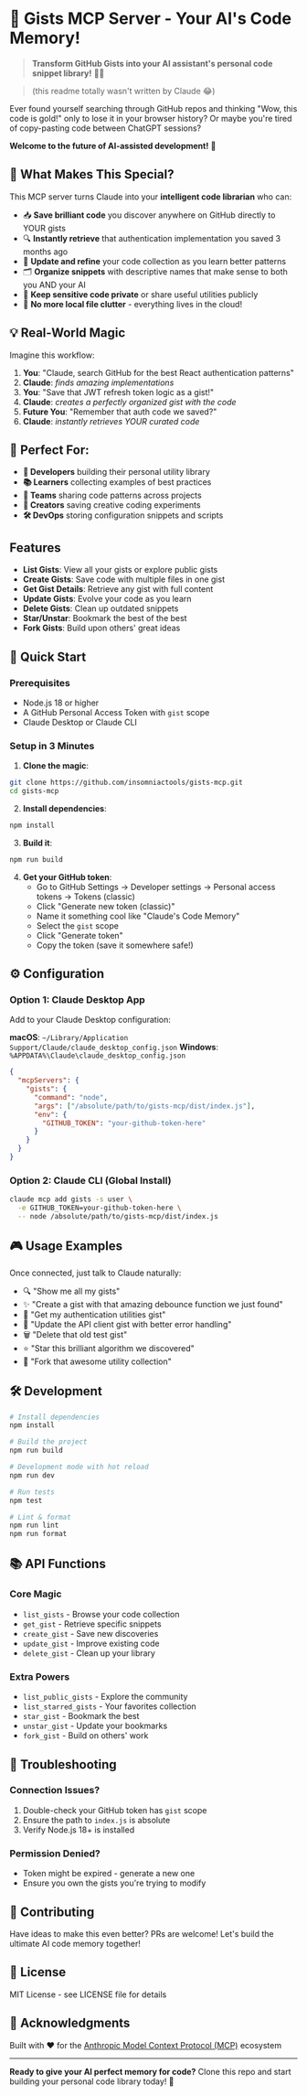 # 🚀 Gists MCP Server - Your AI's Code Memory!

> **Transform GitHub Gists into your AI assistant's personal code snippet library!** 🧠💾 

> (this readme totally wasn't written by Claude 😂)

Ever found yourself searching through GitHub repos and thinking "Wow, this code is gold!" only to lose it in your browser history? Or maybe you're tired of copy-pasting code between ChatGPT sessions? 

**Welcome to the future of AI-assisted development!** 🎉

## 🌟 What Makes This Special?

This MCP server turns Claude into your **intelligent code librarian** who can:
- 📥 **Save brilliant code** you discover anywhere on GitHub directly to YOUR gists
- 🔍 **Instantly retrieve** that authentication implementation you saved 3 months ago
- 📝 **Update and refine** your code collection as you learn better patterns
- 🗂️ **Organize snippets** with descriptive names that make sense to both you AND your AI
- 🔐 **Keep sensitive code private** or share useful utilities publicly
- 🚫 **No more local file clutter** - everything lives in the cloud!

## 💡 Real-World Magic

Imagine this workflow:
1. **You**: "Claude, search GitHub for the best React authentication patterns"
2. **Claude**: *finds amazing implementations*
3. **You**: "Save that JWT refresh token logic as a gist!"
4. **Claude**: *creates a perfectly organized gist with the code*
5. **Future You**: "Remember that auth code we saved?"
6. **Claude**: *instantly retrieves YOUR curated code*

## 🎯 Perfect For:

- **🔧 Developers** building their personal utility library
- **📚 Learners** collecting examples of best practices
- **🏢 Teams** sharing code patterns across projects
- **🎨 Creators** saving creative coding experiments
- **🛠️ DevOps** storing configuration snippets and scripts

## Features

- **List Gists**: View all your gists or explore public gists
- **Create Gists**: Save code with multiple files in one gist
- **Get Gist Details**: Retrieve any gist with full content
- **Update Gists**: Evolve your code as you learn
- **Delete Gists**: Clean up outdated snippets
- **Star/Unstar**: Bookmark the best of the best
- **Fork Gists**: Build upon others' great ideas

## 🚀 Quick Start

### Prerequisites

- Node.js 18 or higher
- A GitHub Personal Access Token with `gist` scope
- Claude Desktop or Claude CLI

### Setup in 3 Minutes

1. **Clone the magic**:
```bash
git clone https://github.com/insomniactools/gists-mcp.git
cd gists-mcp
```

2. **Install dependencies**:
```bash
npm install
```

3. **Build it**:
```bash
npm run build
```

4. **Get your GitHub token**:
   - Go to GitHub Settings → Developer settings → Personal access tokens → Tokens (classic)
   - Click "Generate new token (classic)"
   - Name it something cool like "Claude's Code Memory"
   - Select the `gist` scope
   - Click "Generate token"
   - Copy the token (save it somewhere safe!)

## ⚙️ Configuration

### Option 1: Claude Desktop App

Add to your Claude Desktop configuration:

**macOS**: `~/Library/Application Support/Claude/claude_desktop_config.json`
**Windows**: `%APPDATA%\Claude\claude_desktop_config.json`

```json
{
  "mcpServers": {
    "gists": {
      "command": "node",
      "args": ["/absolute/path/to/gists-mcp/dist/index.js"],
      "env": {
        "GITHUB_TOKEN": "your-github-token-here"
      }
    }
  }
}
```

### Option 2: Claude CLI (Global Install)

```bash
claude mcp add gists -s user \
  -e GITHUB_TOKEN=your-github-token-here \
  -- node /absolute/path/to/gists-mcp/dist/index.js
```

## 🎮 Usage Examples

Once connected, just talk to Claude naturally:

- 🔍 "Show me all my gists"
- ✨ "Create a gist with that amazing debounce function we just found"
- 📖 "Get my authentication utilities gist"
- 🔄 "Update the API client gist with better error handling"
- 🗑️ "Delete that old test gist"
- ⭐ "Star this brilliant algorithm we discovered"
- 🔀 "Fork that awesome utility collection"

## 🛠️ Development

```bash
# Install dependencies
npm install

# Build the project
npm run build

# Development mode with hot reload
npm run dev

# Run tests
npm test

# Lint & format
npm run lint
npm run format
```

## 📚 API Functions

### Core Magic
- `list_gists` - Browse your code collection
- `get_gist` - Retrieve specific snippets
- `create_gist` - Save new discoveries
- `update_gist` - Improve existing code
- `delete_gist` - Clean up your library

### Extra Powers
- `list_public_gists` - Explore the community
- `list_starred_gists` - Your favorites collection
- `star_gist` - Bookmark the best
- `unstar_gist` - Update your bookmarks
- `fork_gist` - Build on others' work

## 🐛 Troubleshooting

### Connection Issues?
1. Double-check your GitHub token has `gist` scope
2. Ensure the path to `index.js` is absolute
3. Verify Node.js 18+ is installed

### Permission Denied?
- Token might be expired - generate a new one
- Ensure you own the gists you're trying to modify

## 🤝 Contributing

Have ideas to make this even better? PRs are welcome! Let's build the ultimate AI code memory together!

## 📜 License

MIT License - see LICENSE file for details

## 🙏 Acknowledgments

Built with ❤️ for the [Anthropic Model Context Protocol (MCP)](https://modelcontextprotocol.io/) ecosystem

---

**Ready to give your AI perfect memory for code?** Clone this repo and start building your personal code library today! 🚀